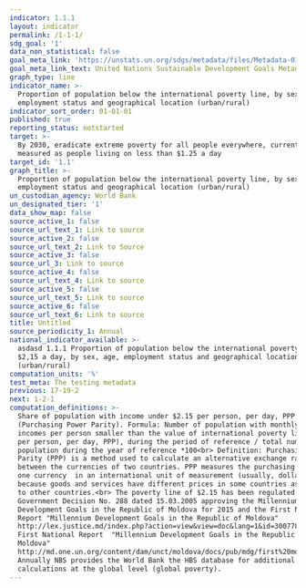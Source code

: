 ```yaml
---
indicator: 1.1.1
layout: indicator
permalink: /1-1-1/
sdg_goal: '1'
data_non_statistical: false
goal_meta_link: 'https://unstats.un.org/sdgs/metadata/files/Metadata-01-01-01a.pdf'
goal_meta_link_text: United Nations Sustainable Development Goals Metadata (pdf 894kB)
graph_type: line
indicator_name: >-
  Proportion of population below the international poverty line, by sex, age,
  employment status and geographical location (urban/rural)
indicator_sort_order: 01-01-01
published: true
reporting_status: notstarted
target: >-
  By 2030, eradicate extreme poverty for all people everywhere, currently
  measured as people living on less than $1.25 a day
target_id: '1.1'
graph_title: >-
  Proportion of population below the international poverty line, by sex, age,
  employment status and geographical location (urban/rural)
un_custodian_agency: World Bank
un_designated_tier: '1'
data_show_map: false
source_active_1: false
source_url_text_1: Link to source
source_active_2: false
source_url_text_2: Link to Source
source_active_3: false
source_url_3: Link to source
source_active_4: false
source_url_text_4: Link to source
source_active_5: false
source_url_text_5: Link to source
source_active_6: false
source_url_text_6: Link to source
title: Untitled
source_periodicity_1: Annual
national_indicator_available: >-
  asdasd 1.1.1 Proportion of population below the international poverty line of
  $2,15 a day, by sex, age, employment status and geographical location
  (urban/rural)
computation_units: '%'
test_meta: The testing metadata
previous: 17-19-2
next: 1-2-1
computation_definitions: >-
  Share of population with income under $2.15 per person, per day, PPP
  (Purchasing Power Parity). Formula: Number of population with monthly average
  incomes per person smaller than the value of international poverty line ($2.15
  per person, per day, PPP), during the period of reference / total number of
  population during the year of reference *100<br> Definition: Purchasing Power
  Parity (PPP) is a method used to calculate an alternative exchange rate
  between the currencies of two countries. PPP measures the purchasing power of
  one currency  in an international unit of measurement (usually, dollars),
  because goods and services have different prices in some countries as compared
  to other countries.<br> The poverty line of $2.15 has been regulated in the RM
  Government Decision No. 288 dated 15.03.2005 approving the Millennium
  Development Goals in the Republic of Moldova for 2015 and the First National
  Report "Millennium Development Goals in the Republic of Moldova"
  http://lex.justice.md/index.php?action=view&view=doc&lang=1&id=300778 The
  First National Report  "Millennium Development Goals in the Republic of
  Moldova"
  http://md.one.un.org/content/dam/unct/moldova/docs/pub/mdg/first%20mdg%20rom.pdf
  Annually NBS provides the World Bank the HBS database for additional
  calculations at the global level (global poverty).
---
```

